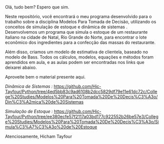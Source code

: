 Olá, tudo bem? Espero que sim.

Neste repositório, você encontrará o meu programa desenvolvido para o trabalho sobre a disciplina Modelos Para Tomada de Decisão, utilizando os conceitos de simulação de estoque 
e dinâmica de sistemas . Desenvolvemos um programa que simula o estoque de um restaurante italiano na cidade de Natal, Rio Grande do Norte, para encontrar o lote econômico dos ingredientes para a confecção das massas do restaurante.

Além disso, criamos um modelo de estimativa de clientela, baseado no modelo de Bass. Todos os cálculos, modelos, equações e métodos foram aprendidos em aula, e as aulas podem ser encontradas nos links que deixarei abaixo.

Aproveite bem o material presente aqui.

*Dinâmica de Sistemas :* https://github.com/Hic-Tayfour/Python/tree/4ed5bb83c9ad6108b2dcc5829df79e11e61dc72c/College%20Studies/Modelos%20Para%20Tomada%20De%20Decis%C3%A3o/Din%C3%A2mica%20de%20Sistemas

*Simulação de Estoque :* https://github.com/Hic-Tayfour/Python/tree/ee380ecfe57f2117a03bd177c922552b26be57e3/College%20Studies/Modelos%20Para%20Tomada%20De%20Decis%C3%A3o/Simula%C3%A7%C3%A3o%20de%20Estoque


Atenciosamente, Hicham Tayfour
